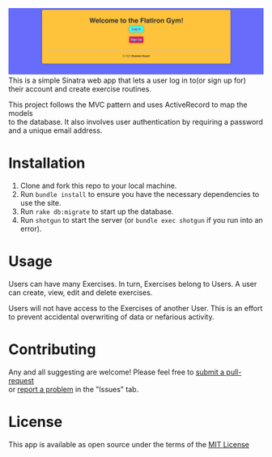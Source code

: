 ![image of site welcome page](./public/images/welcome_page.png)
This is a simple Sinatra web app that lets a user log in to(or sign up for)  
their account and create exercise routines.

This project follows the MVC pattern and uses ActiveRecord to map the models  
to the database. It also involves user authentication by requiring a password  
and a unique email address.


# Installation
1. Clone and fork this repo to your local machine.
2. Run `bundle install` to ensure you have the necessary dependencies to use the site.
3. Run `rake db:migrate` to start up the database.
4. Run `shotgun` to start the server (or `bundle exec shotgun` if you run into an error).


# Usage
Users can have many Exercises. In turn, Exercises belong to Users. A user can
create, view, edit and delete exercises.

Users will not have access to the Exercises of another User. This is an effort
to prevent accidental overwriting of data or nefarious activity.

# Contributing
Any and all suggesting are welcome! Please feel free to [submit a pull-request](https://github.com/Dusch4593/flatiron_gym/pulls)  
or [report a problem](https://github.com/Dusch4593/flatiron_gym/issues) in the "Issues" tab.

# License
This app is available as open source under the terms of the [MIT License](https://opensource.org/licenses/MIT)
